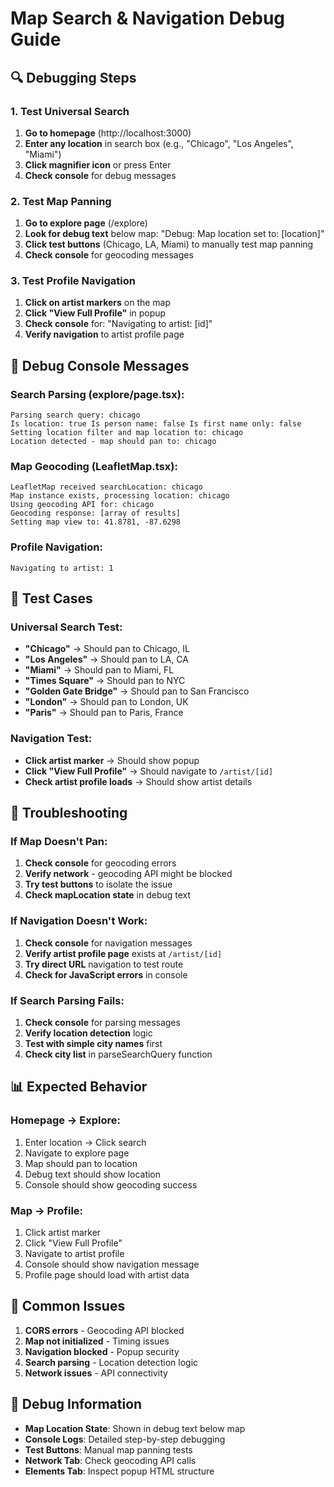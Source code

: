 # Map Search & Navigation Debug Guide

## 🔍 Debugging Steps

### 1. Test Universal Search
1. **Go to homepage** (http://localhost:3000)
2. **Enter any location** in search box (e.g., "Chicago", "Los Angeles", "Miami")
3. **Click magnifier icon** or press Enter
4. **Check console** for debug messages

### 2. Test Map Panning
1. **Go to explore page** (/explore)
2. **Look for debug text** below map: "Debug: Map location set to: [location]"
3. **Click test buttons** (Chicago, LA, Miami) to manually test map panning
4. **Check console** for geocoding messages

### 3. Test Profile Navigation
1. **Click on artist markers** on the map
2. **Click "View Full Profile"** in popup
3. **Check console** for: "Navigating to artist: [id]"
4. **Verify navigation** to artist profile page

## 🐛 Debug Console Messages

### Search Parsing (explore/page.tsx):
```
Parsing search query: chicago
Is location: true Is person name: false Is first name only: false
Setting location filter and map location to: chicago
Location detected - map should pan to: chicago
```

### Map Geocoding (LeafletMap.tsx):
```
LeafletMap received searchLocation: chicago
Map instance exists, processing location: chicago
Using geocoding API for: chicago
Geocoding response: [array of results]
Setting map view to: 41.8781, -87.6298
```

### Profile Navigation:
```
Navigating to artist: 1
```

## 🧪 Test Cases

### Universal Search Test:
- **"Chicago"** → Should pan to Chicago, IL
- **"Los Angeles"** → Should pan to LA, CA  
- **"Miami"** → Should pan to Miami, FL
- **"Times Square"** → Should pan to NYC
- **"Golden Gate Bridge"** → Should pan to San Francisco
- **"London"** → Should pan to London, UK
- **"Paris"** → Should pan to Paris, France

### Navigation Test:
- **Click artist marker** → Should show popup
- **Click "View Full Profile"** → Should navigate to `/artist/[id]`
- **Check artist profile loads** → Should show artist details

## 🔧 Troubleshooting

### If Map Doesn't Pan:
1. **Check console** for geocoding errors
2. **Verify network** - geocoding API might be blocked
3. **Try test buttons** to isolate the issue
4. **Check mapLocation state** in debug text

### If Navigation Doesn't Work:
1. **Check console** for navigation messages
2. **Verify artist profile page** exists at `/artist/[id]`
3. **Try direct URL** navigation to test route
4. **Check for JavaScript errors** in console

### If Search Parsing Fails:
1. **Check console** for parsing messages
2. **Verify location detection** logic
3. **Test with simple city names** first
4. **Check city list** in parseSearchQuery function

## 📊 Expected Behavior

### Homepage → Explore:
1. Enter location → Click search
2. Navigate to explore page
3. Map should pan to location
4. Debug text should show location
5. Console should show geocoding success

### Map → Profile:
1. Click artist marker
2. Click "View Full Profile"
3. Navigate to artist profile
4. Console should show navigation message
5. Profile page should load with artist data

## 🚨 Common Issues

1. **CORS errors** - Geocoding API blocked
2. **Map not initialized** - Timing issues
3. **Navigation blocked** - Popup security
4. **Search parsing** - Location detection logic
5. **Network issues** - API connectivity

## 📝 Debug Information

- **Map Location State**: Shown in debug text below map
- **Console Logs**: Detailed step-by-step debugging
- **Test Buttons**: Manual map panning tests
- **Network Tab**: Check geocoding API calls
- **Elements Tab**: Inspect popup HTML structure
